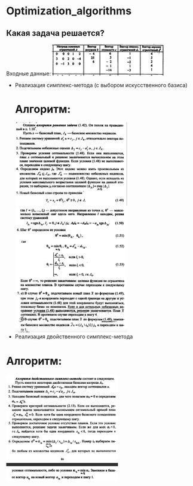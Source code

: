 # Optimization_algorithms
Какая задача решается?
---
Входные данные:
<img width="299" alt="Снимок экрана 2023-01-16 в 07 29 36" src="https://github.com/GabellaJhonson/Optimization_algorithms/blob/main/photo/input.png">
- Реализация симплекс-метода (с выбором искусственного базиса)
  # Алгоритм:
  <img width="299" alt="Снимок экрана 2023-01-16 в 07 29 36" src="https://github.com/GabellaJhonson/Optimization_algorithms/blob/main/photo/simplex.png">
  <img width="299" alt="Снимок экрана 2023-01-16 в 07 29 36" src="https://github.com/GabellaJhonson/Optimization_algorithms/blob/main/photo/simplex2.png">
- Реализация двойственного симплекс-метода
 # Алгоритм:
  <img width="299" alt="Снимок экрана 2023-01-16 в 07 29 36" src="https://github.com/GabellaJhonson/Optimization_algorithms/blob/main/photo/dual.png">


